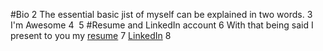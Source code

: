 #Bio
2
The essential basic jist of myself can be explained in two words.
3
I'm Awesome
4
​
5
#Resume and LinkedIn account
6
With that being said I present to you my [resume](file:///Users/davidgriffith/Downloads/David%20Griffith%20Resume%201.htm)
7
[LinkedIn](www.linkedin.com/in/DavidDocAfroGriffith)
8
​
